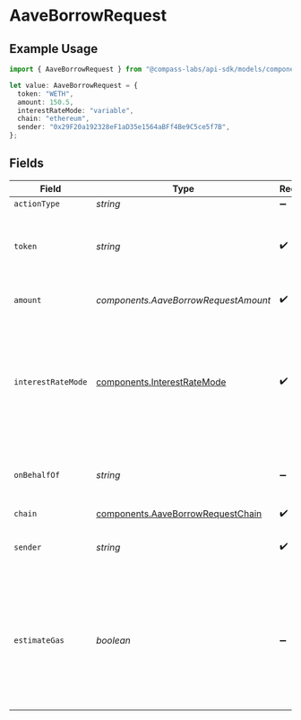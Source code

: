 # AaveBorrowRequest

## Example Usage

```typescript
import { AaveBorrowRequest } from "@compass-labs/api-sdk/models/components";

let value: AaveBorrowRequest = {
  token: "WETH",
  amount: 150.5,
  interestRateMode: "variable",
  chain: "ethereum",
  sender: "0x29F20a192328eF1aD35e1564aBFf4Be9C5ce5f7B",
};
```

## Fields

| Field                                                                                                                        | Type                                                                                                                         | Required                                                                                                                     | Description                                                                                                                  | Example                                                                                                                      |
| ---------------------------------------------------------------------------------------------------------------------------- | ---------------------------------------------------------------------------------------------------------------------------- | ---------------------------------------------------------------------------------------------------------------------------- | ---------------------------------------------------------------------------------------------------------------------------- | ---------------------------------------------------------------------------------------------------------------------------- |
| `actionType`                                                                                                                 | *string*                                                                                                                     | :heavy_minus_sign:                                                                                                           | N/A                                                                                                                          |                                                                                                                              |
| `token`                                                                                                                      | *string*                                                                                                                     | :heavy_check_mark:                                                                                                           | The symbol or address of the underlying asset to borrow..                                                                    | WETH                                                                                                                         |
| `amount`                                                                                                                     | *components.AaveBorrowRequestAmount*                                                                                         | :heavy_check_mark:                                                                                                           | The amount of the asset to borrow                                                                                            | 150.5                                                                                                                        |
| `interestRateMode`                                                                                                           | [components.InterestRateMode](../../models/components/interestratemode.md)                                                   | :heavy_check_mark:                                                                                                           | On AAVE there are 2 different interest modes.<br/><br/>A stable (but typically higher rate), or a variable rate.             |                                                                                                                              |
| `onBehalfOf`                                                                                                                 | *string*                                                                                                                     | :heavy_minus_sign:                                                                                                           | The address on behalf of whom the supply is made                                                                             |                                                                                                                              |
| `chain`                                                                                                                      | [components.AaveBorrowRequestChain](../../models/components/aaveborrowrequestchain.md)                                       | :heavy_check_mark:                                                                                                           | N/A                                                                                                                          |                                                                                                                              |
| `sender`                                                                                                                     | *string*                                                                                                                     | :heavy_check_mark:                                                                                                           | The address of the transaction sender.                                                                                       | 0x29F20a192328eF1aD35e1564aBFf4Be9C5ce5f7B                                                                                   |
| `estimateGas`                                                                                                                | *boolean*                                                                                                                    | :heavy_minus_sign:                                                                                                           | Determines whether to estimate gas costs for transactions, also verifying that the transaction can be successfully executed. |                                                                                                                              |